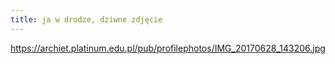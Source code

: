 ```yaml
---
title: ja w drodze, dziwne zdjęcie
---
```


https://archiet.platinum.edu.pl/pub/profilephotos/IMG_20170628_143206.jpg